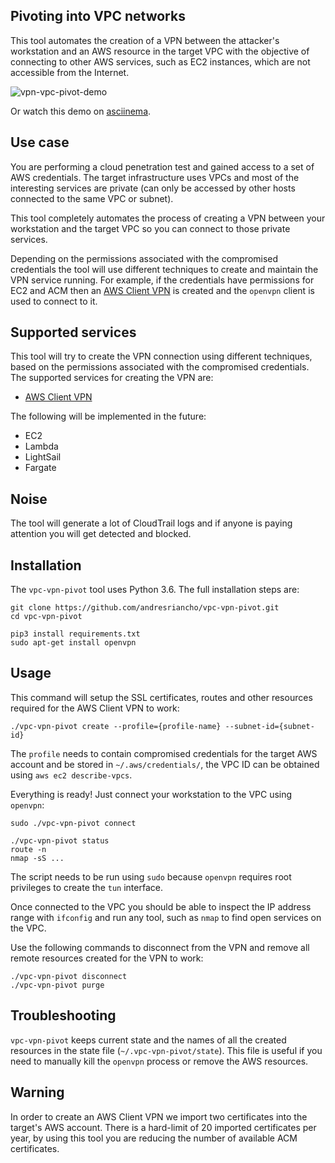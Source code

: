 ## Pivoting into VPC networks

This tool automates the creation of a VPN between the attacker's workstation and an
AWS resource in the target VPC with the objective of connecting to other AWS services,
such as EC2 instances, which are not accessible from the Internet.

![vpn-vpc-pivot-demo](https://user-images.githubusercontent.com/865200/66357402-0fe21200-e945-11e9-8191-0baf02dba573.gif)

Or watch this demo on [asciinema](https://asciinema.org/a/272966).

## Use case

You are performing a cloud penetration test and gained access to a set of 
AWS credentials. The target infrastructure uses VPCs and most of the interesting
services are private (can only be accessed by other hosts connected to the same
VPC or subnet).

This tool completely automates the process of creating a VPN between your workstation
and the target VPC so you can connect to those private services.

Depending on the permissions associated with the compromised credentials the tool
will use different techniques to create and maintain the VPN service running. For
example, if the credentials have permissions for EC2 and ACM then an [AWS Client VPN](https://docs.aws.amazon.com/vpn/latest/clientvpn-admin/cvpn-getting-started.html)
is created and the `openvpn` client is used to connect to it.

## Supported services

This tool will try to create the VPN connection using different techniques, based
on the permissions associated with the compromised credentials. The supported services
for creating the VPN are:

 * [AWS Client VPN](https://docs.aws.amazon.com/vpn/latest/clientvpn-admin/cvpn-getting-started.html)

The following will be implemented in the future:
 * EC2
 * Lambda
 * LightSail
 * Fargate
 
## Noise

The tool will generate a lot of CloudTrail logs and if anyone is paying attention
you will get detected and blocked.

## Installation

The `vpc-vpn-pivot` tool uses Python 3.6. The full installation steps are:

```
git clone https://github.com/andresriancho/vpc-vpn-pivot.git
cd vpc-vpn-pivot

pip3 install requirements.txt
sudo apt-get install openvpn
```

## Usage

This command will setup the SSL certificates, routes and other resources
required for the AWS Client VPN to work:

```
./vpc-vpn-pivot create --profile={profile-name} --subnet-id={subnet-id}
```

The `profile` needs to contain compromised credentials for the target AWS account and
be stored in `~/.aws/credentials/`, the VPC ID can be obtained using `aws ec2 describe-vpcs`.


Everything is ready! Just connect your workstation to the VPC using `openvpn`:

```
sudo ./vpc-vpn-pivot connect

./vpc-vpn-pivot status
route -n
nmap -sS ...
```

The script needs to be run using `sudo` because `openvpn` requires root privileges
to create the `tun` interface.

Once connected to the VPC you should be able to inspect the IP address range with
`ifconfig` and run any tool, such as `nmap` to find open services on the VPC.

Use the following commands to disconnect from the VPN and remove all remote
resources created for the VPN to work:

```
./vpc-vpn-pivot disconnect
./vpc-vpn-pivot purge
```

## Troubleshooting

`vpc-vpn-pivot` keeps current state and the names of all the created resources in the
state file (`~/.vpc-vpn-pivot/state`). This file is useful if you need to manually kill
the `openvpn` process or remove the AWS resources.

##  Warning

In order to create an AWS Client VPN we import two certificates into the target's
AWS account. There is a hard-limit of 20 imported certificates per year, by using
this tool you are reducing the number of available ACM certificates.